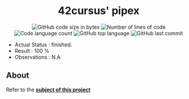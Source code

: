 <h1 align="center">
	42cursus' pipex
</h1>

<p align="center">
	<img alt="GitHub code size in bytes" src="https://img.shields.io/github/languages/code-size/paulasbia/pipex?color=blueviolet" />
	<img alt="Number of lines of code" src="https://img.shields.io/tokei/lines/github/paulasbia/pipex?color=blueviolet" />
	<img alt="Code language count" src="https://img.shields.io/github/languages/count/paulasbia/pipex?color=blue" />
	<img alt="GitHub top language" src="https://img.shields.io/github/languages/top/paulasbia/pipex?color=blue" />
	<img alt="GitHub last commit" src="https://img.shields.io/github/last-commit/paulasbia/pipex?color=brightgreen" />
</p>

- Actual Status : finished.
- Result        : 100 %
- Observations  : N.A

## About
Refer to the [**subject of this project**](https://github.com/paulasbia/pipex/blob/main/en.subject_pipex.pdf)
